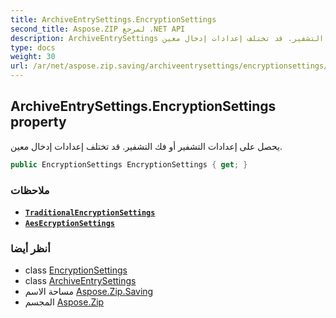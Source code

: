 ```yaml
---
title: ArchiveEntrySettings.EncryptionSettings
second_title: Aspose.ZIP لمرجع .NET API
description: ArchiveEntrySettings ملكية. يحصل على إعدادات التشفير أو فك التشفير. قد تختلف إعدادات إدخال معين.
type: docs
weight: 30
url: /ar/net/aspose.zip.saving/archiveentrysettings/encryptionsettings/
---
```

## ArchiveEntrySettings.EncryptionSettings property

يحصل على إعدادات التشفير أو فك التشفير. قد تختلف إعدادات إدخال معين.

```csharp
public EncryptionSettings EncryptionSettings { get; }
```

### ملاحظات

* **[`TraditionalEncryptionSettings`](../../traditionalencryptionsettings/)**
* **[`AesEcryptionSettings`](../../aesecryptionsettings/)**

### أنظر أيضا

* class [EncryptionSettings](../../encryptionsettings/)
* class [ArchiveEntrySettings](../)
* مساحة الاسم [Aspose.Zip.Saving](../../archiveentrysettings/)
* المجسم [Aspose.Zip](../../../)


